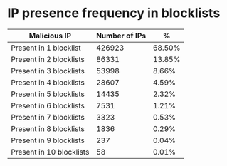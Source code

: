 # IP presence frequency in blocklists
| Malicious IP | Number of IPs | % |
|----|----|----|
| Present in 1 blocklist | 426923 | 68.50% |
| Present in 2 blocklists | 86331 | 13.85% |
| Present in 3 blocklists | 53998 | 8.66% |
| Present in 4 blocklists | 28607 | 4.59% |
| Present in 5 blocklists | 14435 | 2.32% |
| Present in 6 blocklists | 7531 | 1.21% |
| Present in 7 blocklists | 3323 | 0.53% |
| Present in 8 blocklists | 1836 | 0.29% |
| Present in 9 blocklists | 237 | 0.04% |
| Present in 10 blocklists | 58 | 0.01% |
